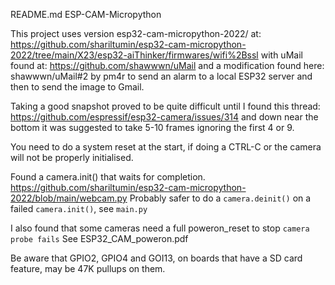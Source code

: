 README.md 
ESP-CAM-Micropython

This project uses version esp32-cam-micropython-2022/ at: https://github.com/shariltumin/esp32-cam-micropython-2022/tree/main/X23/esp32-aiThinker/firmwares/wifi%2Bssl with uMail found at: https://github.com/shawwwn/uMail and a modification found here: shawwwn/uMail#2 by pm4r to send an alarm to a local ESP32 server and then to send the image to Gmail.

Taking a good snapshot proved to be quite difficult until I found this thread: https://github.com/espressif/esp32-camera/issues/314 and down near the bottom it was suggested to take 5-10 frames ignoring the first 4 or 9.
 
You need to do a system reset at the start, if doing a CTRL-C or the camera will not be properly initialised.

Found a camera.init() that waits for completion. https://github.com/shariltumin/esp32-cam-micropython-2022/blob/main/webcam.py
Probably safer to do a `camera.deinit()` on a failed `camera.init()`, see `main.py`

I also found that some cameras need a full poweron_reset to stop `camera probe fails`  See ESP32_CAM_poweron.pdf

Be aware that GPIO2, GPIO4 and GOI13, on boards that have a SD card feature, may be 47K pullups on them.  
